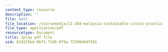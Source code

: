 ```yaml
---
content_type: resource
description: ''
file: null
file_location: /coursemedia/11-384-malaysia-sustainable-cities-practicum-spring-2018/82d225bd8bf1f1d60f9a72590e0df381_JlKqhxwezkg.pdf
file_type: application/pdf
resourcetype: Document
title: 3play pdf file
uid: 82d225bd-8bf1-f1d6-0f9a-72590e0df381
---
```

